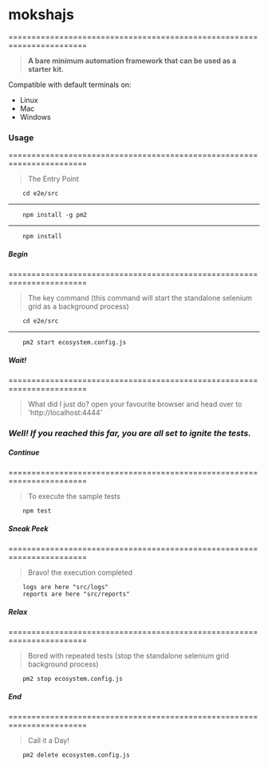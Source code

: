 # **mokshajs**

=======================================================================

> **A bare minimum automation framework that can be used as a starter kit.**

Compatible with default terminals on:

- Linux
- Mac
- Windows

### **Usage**

=======================================================================

> The Entry Point

        cd e2e/src

---

        npm install -g pm2

---

        npm install

##### **Begin**

=======================================================================

> The key command (this command will start the standalone selenium grid as a background process)

        cd e2e/src

---

        pm2 start ecosystem.config.js

##### Wait!

=======================================================================

> What did I just do?
> open your favourite browser and head over to 'http://localhost:4444'

### **_Well! If you reached this far, you are all set to ignite the tests._**

##### Continue

=======================================================================

> To execute the sample tests

        npm test

##### Sneak Peek

=======================================================================

> Bravo! the execution completed

        logs are here "src/logs"
        reports are here "src/reports"

##### Relax

=======================================================================

> Bored with repeated tests (stop the standalone selenium grid background process)

        pm2 stop ecosystem.config.js

##### End

=======================================================================

> Call it a Day!

        pm2 delete ecosystem.config.js
